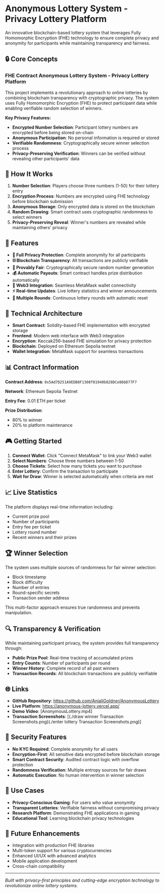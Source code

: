 # Anonymous Lottery System - Privacy Lottery Platform

An innovative blockchain-based lottery system that leverages Fully Homomorphic Encryption (FHE) technology to ensure complete privacy and anonymity for participants while maintaining transparency and fairness.

## 🔒 Core Concepts

### FHE Contract Anonymous Lottery System - Privacy Lottery Platform

This project implements a revolutionary approach to online lotteries by combining blockchain transparency with cryptographic privacy. The system uses Fully Homomorphic Encryption (FHE) to protect participant data while enabling verifiable random selection of winners.

**Key Privacy Features:**
- **Encrypted Number Selection**: Participant lottery numbers are encrypted before being stored on-chain
- **Anonymous Participation**: No personal information is required or stored
- **Verifiable Randomness**: Cryptographically secure winner selection process
- **Privacy-Preserving Verification**: Winners can be verified without revealing other participants' data

## 🎯 How It Works

1. **Number Selection**: Players choose three numbers (1-50) for their lottery entry
2. **Encryption Process**: Numbers are encrypted using FHE technology before blockchain submission
3. **Anonymous Storage**: Only encrypted data is stored on the blockchain
4. **Random Drawing**: Smart contract uses cryptographic randomness to select winners
5. **Privacy-Preserving Reveal**: Winner's numbers are revealed while maintaining others' privacy

## 🌟 Features

- **🔐 Full Privacy Protection**: Complete anonymity for all participants
- **⛓️ Blockchain Transparency**: All transactions are publicly verifiable
- **🎲 Provably Fair**: Cryptographically secure random number generation
- **💰 Automatic Payouts**: Smart contract handles prize distribution automatically
- **📱 Web3 Integration**: Seamless MetaMask wallet connectivity
- **⚡ Real-time Updates**: Live lottery statistics and winner announcements
- **🔄 Multiple Rounds**: Continuous lottery rounds with automatic reset

## 🔧 Technical Architecture

- **Smart Contract**: Solidity-based FHE implementation with encrypted storage
- **Frontend**: Modern web interface with Web3 integration
- **Encryption**: Keccak256-based FHE simulation for privacy protection
- **Blockchain**: Deployed on Ethereum Sepolia testnet
- **Wallet Integration**: MetaMask support for seamless transactions

## 📊 Contract Information

**Contract Address**: `0x5Ad7D251A9EDB8F1308f81940b828DCe86bD77F7`

**Network**: Ethereum Sepolia Testnet

**Entry Fee**: 0.01 ETH per ticket

**Prize Distribution**:
- 80% to winner
- 20% to platform maintenance

## 🎮 Getting Started

1. **Connect Wallet**: Click "Connect MetaMask" to link your Web3 wallet
2. **Select Numbers**: Choose three numbers between 1-50
3. **Choose Tickets**: Select how many tickets you want to purchase
4. **Enter Lottery**: Confirm the transaction to participate
5. **Wait for Draw**: Winner is selected automatically when criteria are met

## 📈 Live Statistics

The platform displays real-time information including:
- Current prize pool
- Number of participants
- Entry fee per ticket
- Lottery round number
- Recent winners and their prizes

## 🏆 Winner Selection

The system uses multiple sources of randomness for fair winner selection:
- Block timestamp
- Block difficulty
- Number of entries
- Round-specific secrets
- Transaction sender address

This multi-factor approach ensures true randomness and prevents manipulation.

## 🔍 Transparency & Verification

While maintaining participant privacy, the system provides full transparency through:
- **Public Prize Pool**: Real-time tracking of accumulated prizes
- **Entry Counts**: Number of participants per round
- **Winner History**: Complete record of all past winners
- **Transaction Records**: All blockchain transactions are publicly verifiable

## 🌐 Links

- **GitHub Repository**: https://github.com/AnjaliGoldner/AnonymousLottery
- **Live Platform**: https://anonymous-lottery.vercel.app/
- **Demo Video**: [AnonymousLottery.mp4]
- **Transaction Screenshots**: [(./draw winner Transaction Screenshots.png)(./enter lottery Transaction Screenshots.png)]

## 🔐 Security Features

- **No KYC Required**: Complete anonymity for all users
- **Encryption-First**: All sensitive data encrypted before blockchain storage
- **Smart Contract Security**: Audited contract logic with overflow protection
- **Randomness Verification**: Multiple entropy sources for fair draws
- **Automatic Execution**: No human intervention in winner selection

## 🎯 Use Cases

- **Privacy-Conscious Gaming**: For users who value anonymity
- **Transparent Lotteries**: Verifiable fairness without compromising privacy
- **Research Platform**: Demonstrating FHE applications in gaming
- **Educational Tool**: Learning blockchain privacy technologies

## 🔮 Future Enhancements

- Integration with production FHE libraries
- Multi-token support for various cryptocurrencies
- Enhanced UI/UX with advanced analytics
- Mobile application development
- Cross-chain compatibility

---

*Built with privacy-first principles and cutting-edge encryption technology to revolutionize online lottery systems.*